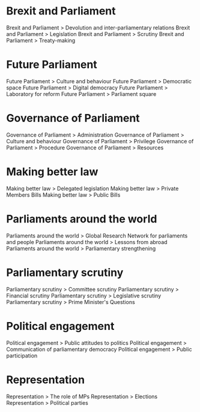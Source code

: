 # Brexit and Parliament
Brexit and Parliament > Devolution and inter-parliamentary relations
Brexit and Parliament > Legislation
Brexit and Parliament > Scrutiny
Brexit and Parliament > Treaty-making

# Future Parliament
Future Parliament > Culture and behaviour
Future Parliament > Democratic space
Future Parliament > Digital democracy
Future Parliament > Laboratory for reform
Future Parliament > Parliament square

# Governance of Parliament
Governance of Parliament > Administration
Governance of Parliament > Culture and behaviour
Governance of Parliament > Privilege
Governance of Parliament > Procedure
Governance of Parliament > Resources

# Making better law
Making better law > Delegated legislation
Making better law > Private Members Bills
Making better law > Public Bills

# Parliaments around the world
Parliaments around the world > Global Research Network for parliaments and people
Parliaments around the world > Lessons from abroad
Parliaments around the world > Parliamentary strengthening

# Parliamentary scrutiny
Parliamentary scrutiny > Committee scrutiny
Parliamentary scrutiny > Financial scrutiny
Parliamentary scrutiny > Legislative scrutiny
Parliamentary scrutiny > Prime Minister's Questions

# Political engagement
Political engagement > Public attitudes to politics
Political engagement > Communication of parliamentary democracy
Political engagement > Public participation

# Representation
Representation > The role of MPs
Representation > Elections
Representation > Political parties
